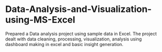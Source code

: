 # Data-Analysis-and-Visualization-using-MS-Excel
Prepared a Data analysis project using sample data in Excel. The project dealt with data cleaning, processing,  visualization, analysis using dashboard making in excel and basic insight generation. 

